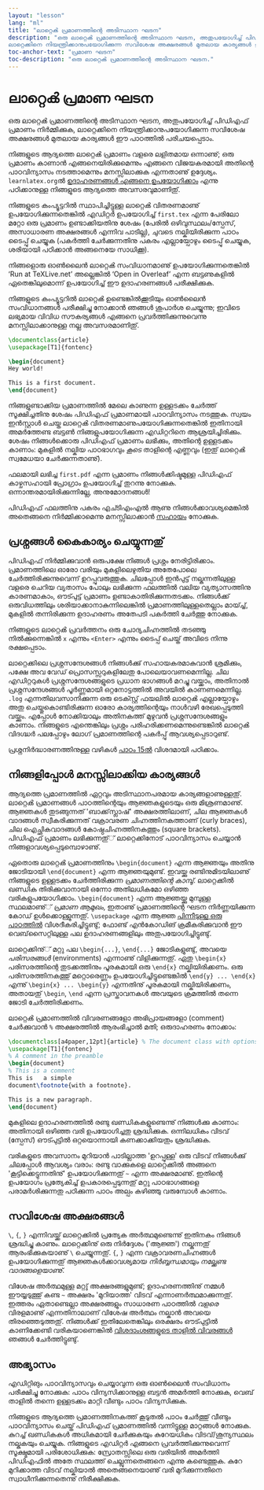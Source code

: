 ```yaml
---
layout: "lesson"
lang: "ml"
title: "ലാറ്റെൿ പ്രമാണത്തിന്റെ അടിസ്ഥാന ഘടന"
description: "ഒരു ലാറ്റെൿ പ്രമാണത്തിന്റെ അടിസ്ഥാന ഘടന, അതുപയോഗിച്ച് പിഡിഎഫ് പ്രമാണം നിര്‍മ്മിക്കുക,
ലാറ്റെക്കിനെ നിയന്ത്രിക്കാനുപയോഗിക്കുന്ന സവിശേഷ അക്ഷരങ്ങൾ മുതലായ കാര്യങ്ങൾ ഈ പാഠത്തിൽ പരിചയപ്പെടാം."
toc-anchor-text: "പ്രമാണ ഘടന"
toc-description: "ഒരു ലാറ്റെൿ പ്രമാണത്തിന്റെ അടിസ്ഥാന ഘടന."
---
```


# ലാറ്റെൿ പ്രമാണ ഘടന

<span
  class="summary">ഒരു ലാറ്റെൿ പ്രമാണത്തിന്റെ അടിസ്ഥാന ഘടന, അതുപയോഗിച്ച് പിഡിഎഫ് പ്രമാണം നിര്‍മ്മിക്കുക,
ലാറ്റെക്കിനെ നിയന്ത്രിക്കാനുപയോഗിക്കുന്ന സവിശേഷ അക്ഷരങ്ങൾ മുതലായ കാര്യങ്ങൾ ഈ പാഠത്തിൽ പരിചയപ്പെടാം.</span>

നിങ്ങളുടെ ആദ്യത്തെ ലാറ്റെൿ പ്രമാണം വളരെ ലളിതമായ ഒന്നാണു്; ഒരു പ്രമാണം കാണാൻ എങ്ങനെയിരിക്കുമെന്നും
എങ്ങനെ വിജയകരമായി അതിന്റെ പാഠവിന്യാസം നടത്താമെന്നും മനസ്സിലാക്കുക എന്നതാണു് ഉദ്ദേശ്യം. `learnlatex.org`ൽ
[ഉദാഹരണങ്ങൾ എങ്ങനെ ഉപയോഗിക്കാം](help) എന്നു പഠിക്കാനുള്ള നിങ്ങളുടെ ആദ്യത്തെ അവസരവുമാണിതു്.

നിങ്ങളുടെ കംപ്യൂട്ടറിൽ സ്ഥാപിച്ചിട്ടുള്ള ലാറ്റെൿ വിതരണമാണു് ഉപയോഗിക്കുന്നതെങ്കിൽ എഡിറ്റർ ഉപയോഗിച്ച് `first.tex`
എന്ന പേരിലോ മറ്റോ ഒരു പ്രമാണം ഉണ്ടാക്കിയതിനു ശേഷം (പേരിൽ ഒഴിവുസ്ഥലം/സ്പേസ്, അസാധാരണ അക്ഷരങ്ങൾ എന്നിവ
പാടില്ല), ചുവടെ നല്കിയിരിക്കുന്ന പാഠം ടൈപ്പു് ചെയ്യുക (പകര്‍ത്തി ചേര്‍ക്കുന്നതിനു പകരം എല്ലായ്പോഴും ടൈപ്പു് ചെയ്യുക, ശരിയായി
പഠിക്കാൻ അങ്ങനെയേ സാധിക്കൂ).

നിങ്ങളൊരു ഓണ്‍ലൈൻ ലാറ്റെൿ സംവിധാനമാണു് ഉപയോഗിക്കുന്നതെങ്കിൽ ‘Run at TeXLive.net’ അല്ലെങ്കിൽ
‘Open in Overleaf’ എന്ന ബട്ടണുകളിൽ ഏതെങ്കിലുമൊന്ന് ഉപയോഗിച്ച് ഈ ഉദാഹരണങ്ങൾ പരീക്ഷിക്കുക.

<p
  class="hint">നിങ്ങളുടെ കംപ്യൂട്ടറിൽ ലാറ്റെൿ ഉണ്ടെങ്കില്‍ക്കൂടിയും ഓണ്‍ലൈൻ സംവിധാനങ്ങൾ പരീക്ഷിച്ചു നോക്കാൻ ഞങ്ങൾ 
  ശുപാര്‍ശ ചെയ്യുന്നു; ഇവിടെ ലഭ്യമായ വിവിധ സൗകര്യങ്ങൾ എങ്ങനെ പ്രവര്‍ത്തിക്കുന്നുവെന്നു മനസ്സിലാക്കാനുള്ള നല്ല അവസരമാണിതു്.</p>

```latex
\documentclass{article}
\usepackage[T1]{fontenc}

\begin{document}
Hey world!

This is a first document.
\end{document}
```

നിങ്ങളുണ്ടാക്കിയ പ്രമാണത്തിൽ മേലെ കാണുന്ന ഉള്ളടക്കം ചേര്‍ത്ത് സൂക്ഷിച്ചതിനു ശേഷം പിഡിഎഫ് പ്രമാണമായി പാഠവിന്യാസം
നടത്തുക. സ്വയം ഇന്‍സ്റ്റാൾ ചെയ്ത ലാറ്റെൿ വിതരണമാണുപയോഗിക്കുന്നതെങ്കിൽ ഇതിനായി അമര്‍ത്തേണ്ട ബട്ടൺ
നിങ്ങളുപയോഗിക്കുന്ന എഡിറ്ററിനെ ആശ്രയിച്ചിരിക്കും. ശേഷം നിങ്ങള്‍ക്കൊരു പിഡിഎഫ് പ്രമാണം ലഭിക്കും, അതിന്റെ
ഉള്ളടക്കം കാണാം: മുകളിൽ നല്കിയ പാഠഭാഗവും _കൂടെ_ താളിന്റെ എണ്ണവും (ഇതു് ലാറ്റെൿ സ്വമേധയാ ചേര്‍ക്കുന്നതാണു്).

ഫലമായി ലഭിച്ച `first.pdf` എന്ന പ്രമാണം നിങ്ങള്‍ക്കിഷ്ടമുള്ള പിഡിഎഫ് കാഴ്ചസഹായി പ്രോഗ്രാം ഉപയോഗിച്ച്
തുറന്നു നോക്കുക. ഒന്നാന്തരമായിരിക്കുന്നില്ലേ, അനുമോദനങ്ങൾ!

പിഡിഎഫ് ഫലത്തിനു പകരം എച്ടിഎംഎൽ ആണു നിങ്ങള്‍ക്കാവശ്യമെങ്കിൽ അതെങ്ങനെ നിര്‍മ്മിക്കാമെന്നു മനസ്സിലാക്കാൻ
[സഹായം](./help) നോക്കുക.


## പ്രശ്നങ്ങൾ കൈകാര്യം ചെയ്യുന്നതു്

പിഡിഎഫ് നിര്‍മ്മിക്കുവാൻ ഒരുപക്ഷേ നിങ്ങൾ പ്രശ്നം നേരിട്ടിരിക്കാം.
പ്രമാണത്തിലെ ഓരോ വരിയും മുകളിലെഴുതിയ അതേപോലെ ചേര്‍ത്തിരിക്കുന്നുവെന്ന് ഉറപ്പുവരുത്തുക.
ചിലപ്പോൾ ഇന്‍പുട്ട് നല്കുന്നതിലുള്ള വളരെ ചെറിയ വ്യതാസം പോലും ലഭിക്കുന്ന ഫലത്തിൽ വലിയ
വ്യത്യാസത്തിനു കാരണമാകാം, ഔട്പുട്ട് പ്രമാണം ഉണ്ടാകാതിരിക്കുന്നതടക്കം.
നിങ്ങൾക്ക് ഒരുവിധത്തിലും ശരിയാക്കാനാകുന്നിലെങ്കിൽ പ്രമാണത്തിലുള്ളതെല്ലാം മായ്ച്ച്, മുകളിൽ
തന്നിരിക്കുന്ന ഉദാഹരണം അതേപടി പകര്‍ത്തി ചേര്‍ത്തു നോക്കുക.

നിങ്ങളുടെ ലാറ്റെൿ പ്രവര്‍ത്തനം ഒരു ചോദ്യചിഹ്നത്തിൽ തടഞ്ഞു നില്‍ക്കുന്നെങ്കിൽ `x` എന്നും `<Enter>`
എന്നും ടൈപ്പ് ചെയ്ത് അവിടെ നിന്നു രക്ഷപ്പെടാം.

ലാറ്റെക്കിലെ പ്രശ്നസന്ദേശങ്ങൾ നിങ്ങള്‍ക്കു്  സഹായകരമാകുവാൻ ശ്രമിക്കും, പക്ഷേ അവ വേഡ്
പ്രൊസസ്സറുകളിലേതു പോലെയാവണമെന്നില്ല. ചില എഡിറ്ററുകൾ പ്രശ്നസന്ദേശങ്ങളുടെ പ്രധാന
ഭാഗങ്ങൾ മറച്ചു വയ്ക്കാം, അതിനാൽ പ്രശ്നസന്ദേശങ്ങൾ  പൂര്‍ണ്ണമായി ഒറ്റനോട്ടത്തിൽ അവയിൽ
കാണണമെന്നില്ല. `.log` എന്നതിലവസാനിക്കുന്ന ഒരു ടെക്സ്റ്റ് ഫയലിൽ ലാറ്റെൿ എല്ലായ്പോഴും
അതു  ചെയ്തുകൊണ്ടിരിക്കുന്ന ഓരോ കാര്യത്തിന്റെയും നാള്‍വഴി രേഖപ്പെടുത്തി വയ്ക്കും. എപ്പോള്‍
നോക്കിയാലും അതിനകത്ത് മുഴുവൻ പ്രശ്നസന്ദേശങ്ങളും കാണാം. നിങ്ങളുടെ എന്തെങ്കിലും പ്രശ്നം
പരിഹരിക്കണമെന്നുണ്ടെങ്കിൽ ലാറ്റെൿ വിദഗ്ദ്ധർ പലപ്പോഴും ലോഗ് പ്രമാണത്തിന്റെ പകര്‍പ്പു്
ആവശ്യപ്പെടാറുണ്ട്. 

<p
  class="hint">പ്രശ്നനിര്‍ദ്ധാരണത്തിനുള്ള വഴികൾ <a href="./lesson-15">പാഠം 15ൽ</a> വിശദമായി പഠിക്കാം.</p>

## നിങ്ങളിപ്പോൾ മനസ്സിലാക്കിയ കാര്യങ്ങൾ

ആദ്യത്തെ പ്രമാണത്തിൽ ഏറ്റവും അടിസ്ഥാനപരമായ കാര്യങ്ങളാണുള്ളതു്.
ലാറ്റെൿ  പ്രമാണങ്ങൾ പാഠത്തിന്റെയും ആജ്ഞകളുടെയും ഒരു  മിശ്രണമാണു്.
ആജ്ഞകൾ തുടങ്ങുന്നത് 'ബാക്ക്‌സ്ലാഷ്' അക്ഷരത്തിലാണ്, ചില ആജ്ഞകള്‍
വാദങ്ങൾ സ്വീകരിക്കുന്നത് വക്രാവരണ ചിഹ്നത്തിനകത്താണ് (curly braces),
ചില ഐച്ഛികവാദങ്ങൾ കോഷ്ഠചിഹ്നത്തിനകത്തും (square brackets).
പിഡിഎഫ് പ്രമാണം ലഭിക്കുന്നതു്് ലാറ്റെക്കിനോട് പാഠവിന്യാസം ചെയ്യാൻ 
നിങ്ങളാവശ്യപ്പെടുമ്പൊഴാണു്.

ഏതൊരു ലാറ്റെൿ പ്രമാണത്തിനും `\begin{document}` എന്ന ആജ്ഞയും 
അതിനു ജോടിയായി `\end{document}` എന്ന ആജ്ഞയുമുണ്ട്.
ഇവയ്ക്കു രണ്ടിനുമിടയിലാണു്  നിങ്ങളുടെ ഉള്ളടക്കം ചേര്‍ത്തിരിക്കുന്ന  *പ്രമാണത്തിന്റെ  കാമ്പു്*.
ലാറ്റെക്കിൽ ഖണ്ഡിക തിരിക്കുവാനായി ഒന്നോ അതിലധികമോ ഒഴിഞ്ഞ വരികളുപയോഗിക്കാം.
`\begin{document}` എന്ന ആജ്ഞയ്ക്കു മുമ്പുള്ള സ്ഥലമാണു്് *പ്രമാണ ആമുഖം*,
ഇതാണു് പ്രമാണത്തിന്റെ ഘടന നിര്‍ണ്ണയിക്കുന്ന കോഡ് ഉള്‍ക്കൊള്ളുന്നതു്.
`\usepackage`  എന്ന  ആജ്ഞ [പിന്നീടുള്ള  ഒരു പാഠത്തിൽ](lesson-06)
വിശദീകരിച്ചിട്ടുണ്ടു്; ഫോണ്ട് എന്‍കോഡിങ് ക്രമീകരിക്കുവാൻ ഈ വെബ്‌സൈറ്റിലുള്ള
പല ഉദാഹരണങ്ങളിലും അതുപയോഗിച്ചിട്ടുണ്ടു്.

ലാറ്റെക്കിനു്് മറ്റു പല `\begin{...}`, `\end{...}` ജോടികളുണ്ടു്, അവയെ *പരിസരങ്ങൾ*
(environments) എന്നാണു് വിളിക്കുന്നതു്.  ഏതു `\begin{x}` പരിസരത്തിന്റെ  തുടക്കത്തിനും
പൂരകമായി ഒരു `\end{x}` നല്കിയിരിക്കണം. ഒരു പരിസരത്തിനകത്തു് മറ്റൊരെണ്ണം
ഉപയോഗിച്ചിട്ടുണ്ടെങ്കിൽ `\end{y} ... \end{x}` എന്നു് `\begin{x} ... \begin{y}` എന്നതിനു്
പൂരകമായി നല്കിയിരിക്കണം, അതായതു് `\begin`, `\end` എന്ന പ്രസ്താവനകൾ
അവയുടെ ക്രമത്തിൽ തന്നെ ജോടി ചേര്‍ത്തിരിക്കണം.

ലാറ്റെൿ പ്രമാണത്തിൽ വിവരണങ്ങളോ അഭിപ്രായങ്ങളോ  (comment) ചേര്‍ക്കുവാൻ
`%` അക്ഷരത്തിൽ ആരംഭിച്ചാൽ മതി; ഒരുദാഹരണം നോക്കാം:

```latex
\documentclass[a4paper,12pt]{article} % The document class with options
\usepackage[T1]{fontenc}
% A comment in the preamble
\begin{document}
% This is a comment
This is   a simple
document\footnote{with a footnote}.

This is a new paragraph.
\end{document}
```

മുകളിലെ ഉദാഹരണത്തിൽ രണ്ടു ഖണ്ഡികകളുണ്ടെന്നു്  നിങ്ങള്‍ക്കു കാണാം: അതിനായി
ഒഴിഞ്ഞ വരി ഉപയോഗിച്ചതു ശ്രദ്ധിക്കുക. ഒന്നിലധികം വിടവ് (സ്പേസ്) ഔട്പുട്ടിൽ
ഒറ്റയൊന്നായി കണക്കാക്കിയതും ശ്രദ്ധിക്കുക.

വരികളുടെ അവസാനം മുറിയാൻ പാടില്ലാത്ത 'ഉറപ്പുള്ള' ഒരു വിടവ് നിങ്ങള്‍ക്കു് ചിലപ്പോൾ
ആവശ്യം വരാം: രണ്ടു വാക്കുകളെ ലാറ്റെക്കിൽ അങ്ങനെ 'കൂട്ടിക്കെട്ടുന്നതിനു്' ഉപയോഗിക്കുന്നതു്
`~` എന്ന അക്ഷരമാണു്. ഇതിന്റെ  ഉപയോഗം പ്രത്യേകിച്ച് ഉപകാരപ്പെടുന്നതു് മറ്റു പാഠഭാഗങ്ങളെ
പരാമര്‍ശിക്കുന്നതു പഠിക്കുന്ന പാഠം അല്പം കഴിഞ്ഞു വരുമ്പോൾ കാണാം.

## സവിശേഷ അക്ഷരങ്ങൾ

``\``, `{`, `}` എന്നിവയ്ക്ക് ലാറ്റെക്കിൽ പ്രത്യേക അര്‍ത്ഥമുണ്ടെന്നു് ഇതിനകം നിങ്ങൾ ശ്രദ്ധിച്ചു കാണും.
ലാറ്റെക്കിനു് ഒരു നിര്‍ദ്ദേശം ('ആജ്ഞ') നല്കുന്നതു് ആരംഭിക്കുകയാണു് ``\`` ചെയ്യുന്നതു്. 
`{`, `}` എന്ന വക്രാവരണചിഹ്നങ്ങൾ ഉപയോഗിക്കുന്നതു് ആജ്ഞകള്‍ക്കാവശ്യമായ _നിര്‍ബ്ബന്ധമായും
നല്ക്കേണ്ട വാദങ്ങളെയാണു്_.

വിശേഷ അര്‍ത്ഥമുള്ള മറ്റു് അക്ഷരങ്ങളുമുണ്ട്; ഉദാഹരണത്തിനു് നമ്മൾ ഈയ്യടുത്തു് കണ്ട `~` അക്ഷരം
'മുറിയാത്ത' വിടവ് എന്നാണര്‍ത്ഥമാക്കുന്നതു്. ഇത്തരം ഏതാണ്ടെല്ലാ അക്ഷരങ്ങളും സാധാരണ പാഠത്തിൽ
_വളരെ_ വിരളമാണു് എന്നതിനാലാണ് വിശേഷ അര്‍ത്ഥം നല്കാൻ അവയെ തിരഞ്ഞെടുത്തതു്. നിങ്ങള്‍ക്ക്
ഇതിലേതെങ്കിലും ഒരക്ഷരം ഔട്പുട്ടിൽ കാണിക്കേണ്ടി വരികയാണെങ്കിൽ [വിശദാംശങ്ങളുടെ താളിൽ വിവരങ്ങൾ](more-03)
ഞങ്ങൾ ചേര്‍ത്തിട്ടുണ്ടു്.

## അഭ്യാസം

എഡിറ്റിങും പാഠവിന്യാസവും ചെയ്യാവുന്ന ഒരു ഓണ്‍ലൈൻ സംവിധാനം പരീക്ഷിച്ചു നോക്കുക: പാഠം വിന്യസിക്കാനുള്ള
ബട്ടൻ അമര്‍ത്തി നോക്കുക, വെബ് താളിൽ തന്നെ ഉള്ളടക്കം മാറ്റി വീണ്ടും പാഠം വിന്യസിക്കുക.

നിങ്ങളുടെ ആദ്യത്തെ പ്രമാണത്തിനകത്ത് കൂടുതൽ പാഠം ചേര്‍ത്തു് വീണ്ടും പാഠവിന്യാസം ചെയ്ത് പിഡിഎഫ് പ്രമാണത്തിൽ
വന്നിട്ടുള്ള മാറ്റങ്ങൾ നോക്കുക. കുറച്ച് ഖണ്ഡികകൾ അധികമായി ചേര്‍ക്കുകയും കുറേയധികം വിടവ്/ശൂന്യസ്ഥലം നല്കുകയും
ചെയ്യുക. നിങ്ങളുടെ എഡിറ്റർ എങ്ങനെ പ്രവര്‍ത്തിക്കുന്നുവെന്ന് സൂക്ഷ്മമായി പരിശോധിക്കുക: സ്രോതസ്സിലെ ഒരു വരിയിൽ
അമര്‍ത്തി പിഡിഎഫിൽ അതേ സ്ഥലത്ത് ചെല്ലുന്നതെങ്ങനെ എന്നു കണ്ടെത്തുക. കുറേ മുറിക്കാത്ത വിടവ് നല്കിയാൽ
അതെങ്ങനെയാണു് വരി മുറിക്കുന്നതിനെ സ്വാധീനിക്കുന്നതെന്നു് നിരീക്ഷിക്കുക.
